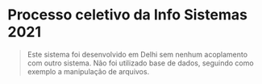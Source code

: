 # Processo celetivo da Info Sistemas 2021
> Este sistema foi desenvolvido em Delhi sem nenhum acoplamento com outro sistema.
> Não foi utilizado base de dados, seguindo como exemplo a manipulação de arquivos.
